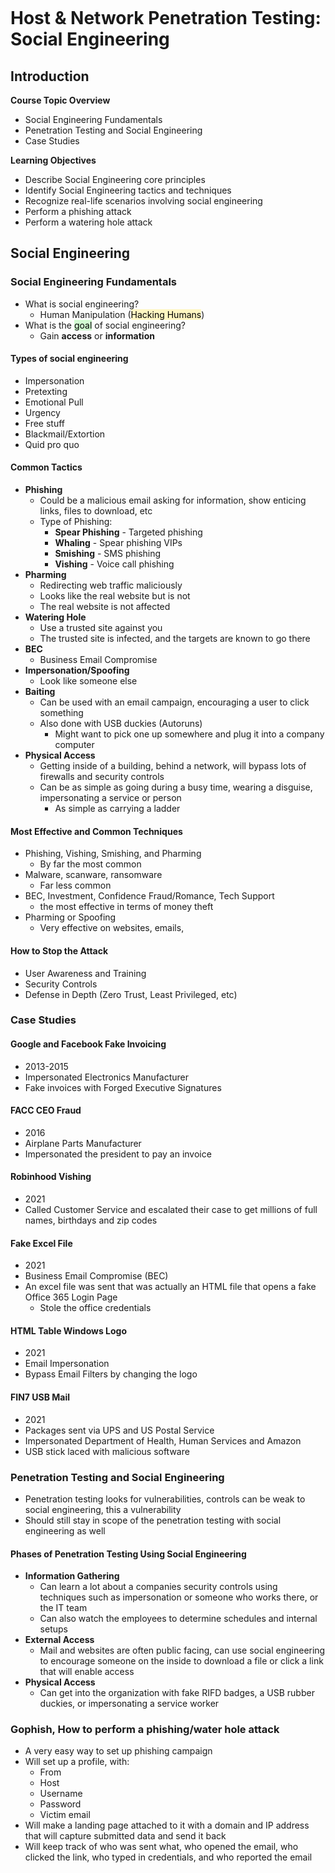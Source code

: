 ```toc
```
# Host & Network Penetration Testing: Social Engineering #

## Introduction ##

**Course Topic Overview** 
+ Social Engineering Fundamentals 
+ Penetration Testing and Social Engineering 
+ Case Studies 

**Learning Objectives** 
+ Describe Social Engineering core principles
+ Identify Social Engineering tactics and techniques 
+ Recognize real-life scenarios involving social engineering 
+ Perform a phishing attack 
+ Perform a watering hole attack 

## Social Engineering ##

### Social Engineering Fundamentals ###

+ What is social engineering?
	+ Human Manipulation (<mark style="background: #FFF3A3A6;">Hacking Humans</mark>)
+ What is the <mark style="background: #BBFABBA6;">goal</mark> of social engineering?
	+ Gain **access** or **information**

#### Types of social engineering ####
+ Impersonation
+ Pretexting
+ Emotional Pull
+ Urgency 
+ Free stuff
+ Blackmail/Extortion
+ Quid pro quo

#### Common Tactics ####
+ **Phishing** 
	+ Could be a malicious email asking for information, show enticing links, files to download, etc
	+ Type of Phishing: 
		+ **Spear Phishing** - Targeted phishing
		+ **Whaling** - Spear phishing VIPs
		+ **Smishing** - SMS phishing 
		+ **Vishing** - Voice call phishing
+ **Pharming**
	+ Redirecting web traffic maliciously
	+ Looks like the real website but is not 
	+ The real website is not affected
+ **Watering Hole** 
	+ Use a trusted site against you
	+ The trusted site is infected, and the targets are known to go there
+ **BEC** 
	+ Business Email Compromise 
+ **Impersonation/Spoofing** 
	+ Look like someone else 
+ **Baiting**
	+ Can be used with an email campaign, encouraging a user to click something 
	+ Also done with USB duckies (Autoruns)
		+ Might want to pick one up somewhere and plug it into a company computer 
+ **Physical Access**
	+ Getting inside of a building, behind a network, will bypass lots of firewalls and security controls 
	+ Can be as simple as going during a busy time, wearing a disguise, impersonating a service or person 
		+ As simple as carrying a ladder 

#### Most Effective and Common Techniques ####
+ Phishing, Vishing, Smishing, and Pharming 
	+ By far the most common
+ Malware, scanware, ransomware 
	+ Far less common 
+ BEC, Investment, Confidence Fraud/Romance, Tech Support
	+ the most effective in terms of money theft
+ Pharming or Spoofing 
	+ Very effective on websites, emails, 

#### How to Stop the Attack ####
+ User Awareness and Training 
+ Security Controls
+ Defense in Depth (Zero Trust, Least Privileged, etc)

### Case Studies ###

#### Google and Facebook Fake Invoicing ####
+ 2013-2015
+ Impersonated Electronics Manufacturer 
+ Fake invoices with Forged Executive Signatures 

#### FACC CEO Fraud ####
+ 2016
+ Airplane Parts Manufacturer 
+ Impersonated the president to pay an invoice 

#### Robinhood Vishing ####
+ 2021
+ Called Customer Service and escalated their case to get millions of full names, birthdays and zip codes

#### Fake Excel File ####
+ 2021
+ Business Email Compromise (BEC)
+ An excel file was sent that was actually an HTML file that opens a fake Office 365 Login Page
	+ Stole the office credentials 

#### HTML Table Windows Logo ####
+ 2021
+ Email Impersonation 
+ Bypass Email Filters by changing the logo

#### FIN7 USB Mail ####
+ 2021
+ Packages sent via UPS and US Postal Service
+ Impersonated Department of Health, Human Services and Amazon
+ USB stick laced with malicious software

### Penetration Testing and Social Engineering ###

+ Penetration testing looks for vulnerabilities, controls can be weak to social engineering, this a vulnerability 
+ Should still stay in scope of the penetration testing with social engineering as well 

#### Phases of Penetration Testing Using Social Engineering ####
+ **Information Gathering**
	+ Can learn a lot about a companies security controls using techniques such as impersonation or someone who works there, or the IT team
	+ Can also watch the employees to determine schedules and internal setups 
+ **External Access** 
	+ Mail and websites are often public facing, can use social engineering to encourage someone on the inside to download a file or click a link that will enable access 
+ **Physical Access** 
	+ Can get into the organization with fake RIFD badges, a USB rubber duckies, or impersonating a service worker 

### Gophish, How to perform a phishing/water hole attack ###

+ A very easy way to set up phishing campaign 
+ Will set up a profile, with:
	+ From
	+ Host
	+ Username
	+ Password
	+ Victim email 
+ Will make a landing page attached to it with a domain and IP address that will capture submitted data and send it back 
+ Will keep track of who was sent what, who opened the email, who clicked the link, who typed in credentials, and who reported the email 